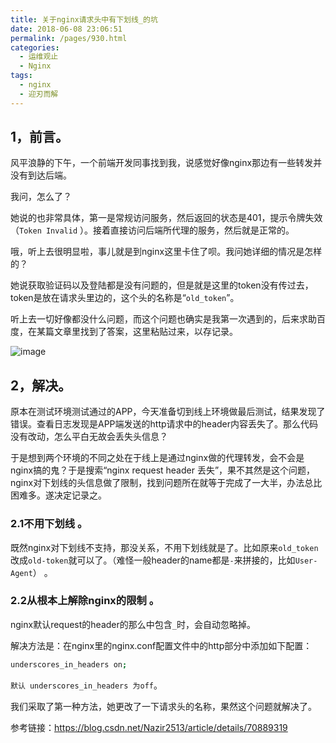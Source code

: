```yaml
---
title: 关于nginx请求头中有下划线_的坑
date: 2018-06-08 23:06:51
permalink: /pages/930.html
categories:
  - 运维观止
  - Nginx
tags:
  - nginx
  - 迎刃而解
---
```


## 1，前言。

风平浪静的下午，一个前端开发同事找到我，说感觉好像nginx那边有一些转发并没有到达后端。

我问，怎么了？

她说的也非常具体，第一是常规访问服务，然后返回的状态是401，提示令牌失效（`Token Invalid` ）。接着直接访问后端所代理的服务，然后就是正常的。

哦，听上去很明显啦，事儿就是到nginx这里卡住了呗。我问她详细的情况是怎样的？

她说获取验证码以及登陆都是没有问题的，但是就是这里的token没有传过去，token是放在请求头里边的，这个头的名称是“`old_token`”。

听上去一切好像都没什么问题，而这个问题也确实是我第一次遇到的，后来求助百度，在某篇文章里找到了答案，这里粘贴过来，以存记录。

![image](http://t.eryajf.net/imgs/2021/09/de6d2228a3d8cc36.jpg)

## 2，解决。

原本在测试环境测试通过的APP，今天准备切到线上环境做最后测试，结果发现了错误。查看日志发现是APP端发送的http请求中的header内容丢失了。那么代码没有改动，怎么平白无故会丢失头信息？



于是想到两个环境的不同之处在于线上是通过nginx做的代理转发，会不会是nginx搞的鬼？于是搜索“nginx request header 丢失”，果不其然是这个问题，nginx对下划线的头信息做了限制，找到问题所在就等于完成了一大半，办法总比困难多。遂决定记录之。

### 2.1不用下划线 。

既然nginx对下划线不支持，那没关系，不用下划线就是了。比如原来`old_token`改成`old-token`就可以了。（难怪一般header的name都是`-`来拼接的，比如`User-Agent`） 。

### 2.2从根本上解除nginx的限制 。

nginx默认request的header的那么中包含`_`时，会自动忽略掉。

解决方法是：在nginx里的nginx.conf配置文件中的http部分中添加如下配置：

```sh
underscores_in_headers on;
```

`默认 underscores_in_headers 为off`。

我们采取了第一种方法，她更改了一下请求头的名称，果然这个问题就解决了。

参考链接：https://blog.csdn.net/Nazir2513/article/details/70889319
